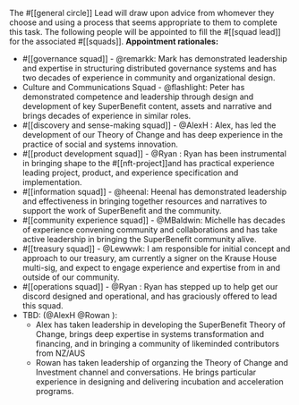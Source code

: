 The #[[general circle]] Lead will draw upon advice from whomever they choose and using a process that seems appropriate to them to complete this task.
The following people will be appointed to fill the #[[squad lead]] for the associated #[[squads]].
**Appointment rationales:**
- #[[governance squad]] - @remarkk: Mark has demonstrated leadership and expertise in structuring distributed governance systems and has two decades of experience in community and organizational design.
- Culture and Communications Squad - @flashlight: Peter has demonstrated competence and leadership through design and development of key SuperBenefit content, assets and narrative and brings decades of experience in similar roles.
- #[[discovery and sense-making squad]] - @AlexH : Alex, has led the development of our Theory of Change and has deep experience in the practice of social and systems innovation.
- #[[product development squad]] - @Ryan : Ryan has been instrumental in bringing shape to the #[[nft-project]]and has practical experience leading project, product, and experience specification and implementation.
- #[[information squad]] - @heenal: Heenal has demonstrated leadership and effectiveness in bringing together resources and narratives to support the work of SuperBenefit and the community.
- #[[community experience squad]] - @MBaldwin: Michelle has decades of experience convening community and collaborations and has take active leadership in bringing the SuperBenefit community alive.
- #[[treasury squad]]  - @Lewwwk: I am responsible for initial concept and approach to our treasury, am currently a signer on the Krause House multi-sig, and expect to engage experience and expertise from in and outside of our community.
- #[[operations squad]] - @Ryan : Ryan has stepped up to help get our discord designed and operational, and has graciously offered to lead this squad.
- TBD: (@AlexH @Rowan ):
	- Alex has taken leadership in developing the SuperBenefit Theory of Change, brings deep expertise in systems transformation and financing, and in bringing a community of likeminded contributors from NZ/AUS
	- Rowan has taken leadership of organzing the Theory of Change and Investment channel and conversations. He  brings particular experience in designing and delivering incubation and acceleration programs.
